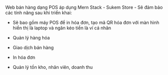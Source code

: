 Web bán hàng dạng POS áp dụng Mern Stack - Sukem Store - Sẽ đảm bảo các tính năng sau khi triển khai:

+ Sẽ bao gồm máy POS để in hóa đơn, tạo mã QR hóa đơn với màn hình hiển thị là laptop và ngăn kéo tiền là ví cá nhân

+ Quản lý hàng hóa

+ Giao dịch bán hàng

+ In hóa đơn

+ Quản lý tồn kho, nhân viên, doanh thu
